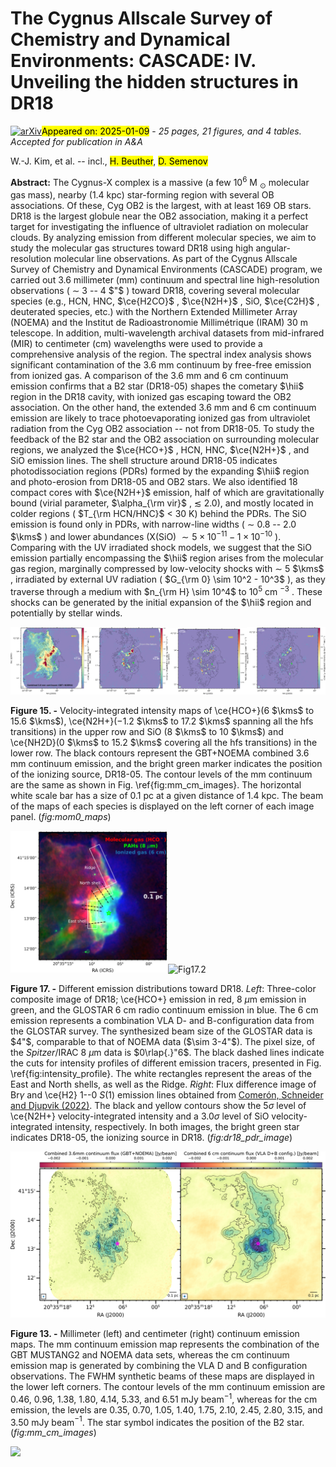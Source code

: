 <div class="macros" style="visibility:hidden;">
$\newcommand{\ensuremath}{}$
$\newcommand{\xspace}{}$
$\newcommand{\object}[1]{\texttt{#1}}$
$\newcommand{\farcs}{{.}''}$
$\newcommand{\farcm}{{.}'}$
$\newcommand{\arcsec}{''}$
$\newcommand{\arcmin}{'}$
$\newcommand{\ion}[2]{#1#2}$
$\newcommand{\textsc}[1]{\textrm{#1}}$
$\newcommand{\hl}[1]{\textrm{#1}}$
$\newcommand{\footnote}[1]{}$
$\newcommand{\kms}{\mbox{km s^{-1}}}$
$\newcommand{\hi}{H{\sc i}}$
$\newcommand{\hii}{H{\sc ii}}$</div>



<div id="title">

# The Cygnus Allscale Survey of Chemistry and Dynamical Environments: CASCADE: IV. Unveiling the hidden structures in DR18

</div>
<div id="comments">

[![arXiv](https://img.shields.io/badge/arXiv-2501.04518-b31b1b.svg)](https://arxiv.org/abs/2501.04518)<mark>Appeared on: 2025-01-09</mark> -  _25 pages, 21 figures, and 4 tables. Accepted for publication in A&A_

</div>
<div id="authors">

W.-J. Kim, et al. -- incl., <mark>H. Beuther</mark>, <mark>D. Semenov</mark>

</div>
<div id="abstract">

**Abstract:** The Cygnus-X complex is a massive (a few $10^6$ M $_{\odot}$ molecular gas mass), nearby (1.4 kpc) star-forming region with several OB associations. Of these, Cyg OB2 is the largest,  with at least 169 OB stars. DR18 is the largest globule near the OB2 association, making it a perfect target for investigating the influence of ultraviolet radiation on molecular clouds. By analyzing emission from different molecular species, we aim to study the molecular gas structures toward DR18 using high angular-resolution molecular line observations. As part of the Cygnus Allscale Survey of Chemistry and Dynamical Environments (CASCADE) program,  we carried out 3.6 millimeter (mm) continuum and spectral line high-resolution observations ( $\sim$ 3 -- 4 $"$ ) toward DR18, covering several molecular species (e.g., HCN, HNC, $\ce{H2CO}$ , $\ce{N2H+}$ , SiO, $\ce{C2H}$ , deuterated species, etc.) with the Northern Extended Millimeter Array (NOEMA) and the Institut de Radioastronomie Millimétrique (IRAM) 30 m telescope. In addition, multi-wavelength archival datasets from mid-infrared (MIR) to centimeter (cm) wavelengths were used to provide a comprehensive analysis of the region. The spectral index analysis shows significant contamination of the 3.6  mm continuum by free-free emission from ionized gas. A comparison of the 3.6 mm and 6 cm continuum emission confirms that a B2 star (DR18-05) shapes the cometary $\hii$ region in the DR18 cavity, with ionized gas escaping toward the OB2 association. On the other hand, the extended 3.6 mm and 6 cm continuum emission are likely to trace photoevaporating ionized gas from ultraviolet radiation from the Cyg OB2 association --  not from DR18-05. To study the feedback of the B2 star and the OB2 association on surrounding molecular regions, we analyzed the $\ce{HCO+}$ , HCN, HNC, $\ce{N2H+}$ , and SiO emission lines. The shell structure around DR18-05 indicates photodissociation regions (PDRs) formed by the expanding $\hii$ region and photo-erosion from DR18-05 and OB2 stars. We also identified 18 compact cores with $\ce{N2H+}$ emission, half of which are gravitationally bound (virial parameter, $\alpha_{\rm vir}$ , $\lesssim$ 2.0), and mostly located in colder regions ( $T_{\rm HCN/HNC}$ $<$ 30 K) behind the PDRs. The SiO emission is found only in PDRs, with narrow-line widths ( $\sim$ 0.8 -- 2.0 $\kms$ ) and lower abundances (X(SiO) $\sim 5\times10^{-11} - 1 \times10^{-10}$ ). Comparing with the UV irradiated shock models, we suggest that the SiO emission partially encompassing the $\hii$ region arises from the molecular gas region, marginally compressed by low-velocity shocks with $\sim$ 5 $\kms$ , irradiated by external UV radiation ( $G_{\rm 0} \sim 10^2 - 10^3$ ), as they traverse through a medium with $n_{\rm H} \sim 10^4$ to $10^5$ cm $^{-3}$ . These shocks can be generated by the initial expansion of the $\hii$ region and potentially by stellar winds.

</div>

<div id="div_fig1">

<img src="tmp_2501.04518/./figures/moment_maps/HCOp1-0_mom0_merged.png" alt="Fig15.1" width="25%"/><img src="tmp_2501.04518/./figures/moment_maps/N2Hp1-0_mom0.png" alt="Fig15.2" width="25%"/><img src="tmp_2501.04518/./figures/moment_maps/SiO2-1_mom0.png" alt="Fig15.3" width="25%"/><img src="tmp_2501.04518/./figures/moment_maps/NH2D_mom0.png" alt="Fig15.4" width="25%"/>

**Figure 15. -** Velocity-integrated intensity maps of \ce{HCO+}(6 $\kms$ to 15.6 $\kms$), \ce{N2H+}($-$1.2 $\kms$ to 17.2 $\kms$ spanning all the hfs transitions) in the upper row and SiO (8 $\kms$ to 10 $\kms$) and \ce{NH2D}(0 $\kms$ to 15.2 $\kms$ covering all the hfs transitions) in the lower row. The black contours represent the GBT+NOEMA combined 3.6 mm continuum emission, and the bright green marker indicates the position of the ionizing source, DR18-05. The contour levels of the mm continuum are the same as shown in Fig. \ref{fig:mm_cm_images}. The horizontal white scale bar has a size of 0.1 pc at a given distance of 1.4 kpc. The beam of the maps of each species is displayed on the left corner of each image panel.  (*fig:mom0_maps*)

</div>
<div id="div_fig2">

<img src="tmp_2501.04518/./figures/rgb_images/DR18_rgb_hcop_8micron_6cm_new.png" alt="Fig17.1" width="50%"/><img src="tmp_2501.04518/./figures/images/DR18_brgamma_h2_diff_fullmap_zoom_sio_n2hp.png" alt="Fig17.2" width="50%"/>

**Figure 17. -** Different emission distributions toward DR18. _Left_: Three-color composite image of DR18; \ce{HCO+} emission in red, 8 $\mu$m emission in green, and the GLOSTAR 6 cm radio continuum emission in blue. The 6 cm emission represents a combination VLA D- and B-configuration data from the GLOSTAR survey. The synthesized beam size of the GLOSTAR data is $4"$,  comparable to that of NOEMA data ($\sim 3-4"$). The pixel size,  of the _Spitzer_/IRAC 8 $\mu$m data is $0\rlap{.}"6$. The black dashed lines indicate the cuts for intensity profiles of different emission tracers, presented in Fig. \ref{fig:intensity_profile}. The white rectangles represent the areas of the East and North shells, as well as the Ridge. _Right_: Flux difference image of Br$\gamma$ and \ce{H2} 1--0 $S$(1) emission lines obtained from [Comerón, Schneider and Djupvik (2022)](). The black and yellow contours show the 5$\sigma$ level of \ce{N2H+} velocity-integrated intensity and a 3.0$\sigma$ level of SiO velocity-integrated intensity, respectively. In both images, the bright green star indicates DR18-05, the ionizing source in DR18.  (*fig:dr18_pdr_image*)

</div>
<div id="div_fig3">

<img src="tmp_2501.04518/./figures/images/vla_noema_continuum.png" alt="Fig13" width="100%"/>

**Figure 13. -** Millimeter (left) and centimeter (right) continuum emission maps. The mm continuum emission map represents the combination of the GBT MUSTANG2 and NOEMA data sets, whereas the cm continuum emission map is generated by combining the VLA D and B configuration observations. The FWHM synthetic beams of these maps are displayed in the lower left corners. The contour levels of the mm continuum emission are 0.46, 0.96, 1.38, 1.80, 4.14, 5.33, and 6.51 mJy beam$^{-1}$, whereas for the cm emission, the levels are 0.35, 0.70, 1.05, 1.40, 1.75, 2.10, 2.45, 2.80, 3.15, and 3.50 mJy beam$^{-1}$. The star symbol indicates the position of the B2 star. (*fig:mm_cm_images*)

</div><div id="qrcode"><img src=https://api.qrserver.com/v1/create-qr-code/?size=100x100&data="https://arxiv.org/abs/2501.04518"></div>